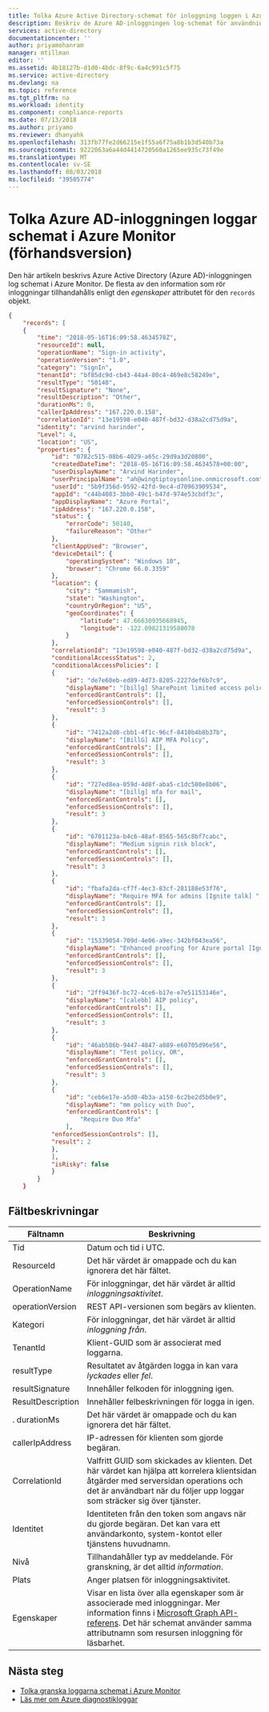 ```yaml
---
title: Tolka Azure Active Directory-schemat för inloggning loggen i Azure Monitor (förhandsversion) | Microsoft Docs
description: Beskriv de Azure AD-inloggningen log-schemat för användning i Azure Monitor (förhandsversion)
services: active-directory
documentationcenter: ''
author: priyamohanram
manager: mtillman
editor: ''
ms.assetid: 4b18127b-d1d0-4bdc-8f9c-6a4c991c5f75
ms.service: active-directory
ms.devlang: na
ms.topic: reference
ms.tgt_pltfrm: na
ms.workload: identity
ms.component: compliance-reports
ms.date: 07/13/2018
ms.author: priyamo
ms.reviewer: dhanyahk
ms.openlocfilehash: 313fb77fe2d66215e1f55a6f75a8b1b3d540b73a
ms.sourcegitcommit: 9222063a6a44d4414720560a1265ee935c73f49e
ms.translationtype: MT
ms.contentlocale: sv-SE
ms.lasthandoff: 08/03/2018
ms.locfileid: "39505774"
---
```

# <a name="interpret-the-azure-ad-sign-in-logs-schema-in-azure-monitor-preview"></a>Tolka Azure AD-inloggningen loggar schemat i Azure Monitor (förhandsversion)

Den här artikeln beskrivs Azure Active Directory (Azure AD)-inloggningen log schemat i Azure Monitor. De flesta av den information som rör inloggningar tillhandahålls enligt den *egenskaper* attributet för den `records` objekt.

```json
{ 
    "records": [ 
    { 
        "time": "2018-05-16T16:09:58.4634578Z", 
        "resourceId": null, 
        "operationName": "Sign-in activity", 
        "operationVersion": "1.0", 
        "category": "SignIn", 
        "tenantId": "bf85dc9d-cb43-44a4-80c4-469e8c58249e", 
        "resultType": "50140", 
        "resultSignature": "None", 
        "resultDescription": "Other", 
        "durationMs": 0, 
        "callerIpAddress": "167.220.0.158", 
        "correlationId": "13e19598-e040-487f-bd32-d38a2cd75d9a", 
        "identity": "arvind harinder", 
        "Level": 4, 
        "location": "US", 
        "properties": { 
            "id": "0782c515-08b6-4029-a65c-29d9a3d20800", 
            "createdDateTime": "2018-05-16T16:09:58.4634578+00:00", 
            "userDisplayName": "Arvind Harinder", 
            "userPrincipalName": "ah@wingtiptoysonline.onmicrosoft.com", 
            "userId": "5b9f356d-9592-42fd-9ec4-d70963909534", 
            "appId": "c44b4083-3bb0-49c1-b47d-974e53cbdf3c", 
            "appDisplayName": "Azure Portal", 
            "ipAddress": "167.220.0.158", 
            "status": { 
                "errorCode": 50140, 
                "failureReason": "Other" 
            }, 
            "clientAppUsed": "Browser", 
            "deviceDetail": { 
                "operatingSystem": "Windows 10", 
                "browser": "Chrome 66.0.3359" 
            }, 
            "location": { 
                "city": "Sammamish", 
                "state": "Washington", 
                "countryOrRegion": "US", 
                "geoCoordinates": { 
                    "latitude": 47.66630935668945, 
                    "longitude": -122.09821319580078 
                } 
            }, 
            "correlationId": "13e19598-e040-487f-bd32-d38a2cd75d9a", 
            "conditionalAccessStatus": 2, 
            "conditionalAccessPolicies": [ 
            { 
                "id": "de7e60eb-ed89-4d73-8205-2227def6b7c9", 
                "displayName": "[billg] SharePoint limited access policy", 
                "enforcedGrantControls": [], 
                "enforcedSessionControls": [], 
                "result": 3 
            }, 
            { 
                "id": "7412a2d8-cbb1-4f1c-96cf-8410b4b8b37b", 
                "displayName": "[BillG] AIP MFA Policy", 
                "enforcedGrantControls": [], 
                "enforcedSessionControls": [], 
                "result": 3 
            }, 
            { 
                "id": "727ed8ea-059d-4d8f-aba5-c1dc500e8b06", 
                "displayName": "[billg] mfa for mail", 
                "enforcedGrantControls": [], 
                "enforcedSessionControls": [], 
                "result": 3 
            }, 
            { 
                "id": "6701123a-b4c6-48af-8565-565c8bf7cabc", 
                "displayName": "Medium signin risk block", 
                "enforcedGrantControls": [], 
                "enforcedSessionControls": [], 
                "result": 3 
            }, 
            { 
                "id": "fbafa2da-cf7f-4ec3-83cf-281188e53f76", 
                "displayName": "Require MFA for admins [Ignite talk] ", 
                "enforcedGrantControls": [], 
                "enforcedSessionControls": [], 
                "result": 3 
            }, 
            { 
                "id": "15339054-709d-4e06-a9ec-342bf043ea56", 
                "displayName": "Enhanced proofing for Azure portal [Ignite talk]", 
                "enforcedGrantControls": [], 
                "enforcedSessionControls": [], 
                "result": 3 
            }, 
            { 
                "id": "2ff9436f-bc72-4ce6-b17e-e7e51153146e", 
                "displayName": "[calebb] AIP policy", 
                "enforcedGrantControls": [], 
                "enforcedSessionControls": [], 
                "result": 3 
            }, 
            { 
                "id": "46ab586b-9447-4847-a889-e60705d96e56", 
                "displayName": "Test policy, OR", 
                "enforcedGrantControls": [], 
                "enforcedSessionControls": [], 
                "result": 3 
            }, 
            { 
                "id": "ceb6e17e-a5d0-4b3a-a150-6c2be2d5b0e9", 
                "displayName": "mm policy with Duo", 
                "enforcedGrantControls": [ 
                    "Require Duo Mfa" 
                ], 
            "enforcedSessionControls": [], 
            "result": 2 
            }, 
            ], 
            "isRisky": false 
            } 
        } 
    } 
```

## <a name="field-descriptions"></a>Fältbeskrivningar

| Fältnamn | Beskrivning |
|------------|-------------|
| Tid | Datum och tid i UTC. |
| ResourceId | Det här värdet är omappade och du kan ignorera det här fältet.  |
| OperationName | För inloggningar, det här värdet är alltid *inloggningsaktivitet*. |
| operationVersion | REST API-versionen som begärs av klienten. |
| Kategori | För inloggningar, det här värdet är alltid *inloggning från*. | 
| TenantId | Klient-GUID som är associerat med loggarna. |
| resultType | Resultatet av åtgärden logga in kan vara *lyckades* eller *fel*. | 
| resultSignature | Innehåller felkoden för inloggning igen. |
| ResultDescription | Innehåller felbeskrivningen för logga in igen. |
| . durationMs |  Det här värdet är omappade och du kan ignorera det här fältet.|
| callerIpAddress | IP-adressen för klienten som gjorde begäran. | 
| CorrelationId | Valfritt GUID som skickades av klienten. Det här värdet kan hjälpa att korrelera klientsidan åtgärder med serversidan operations och det är användbart när du följer upp loggar som sträcker sig över tjänster. |
| Identitet | Identiteten från den token som angavs när du gjorde begäran. Det kan vara ett användarkonto, system-kontot eller tjänstens huvudnamn. |
| Nivå | Tillhandahåller typ av meddelande. För granskning, är det alltid *information*. |
| Plats | Anger platsen för inloggningsaktivitet. |
| Egenskaper | Visar en lista över alla egenskaper som är associerade med inloggningar. Mer information finns i [Microsoft Graph API-referens](https://developer.microsoft.com/en-us/graph/docs/api-reference/beta/resources/signin). Det här schemat använder samma attributnamn som resursen inloggning för läsbarhet.

## <a name="next-steps"></a>Nästa steg

* [Tolka granska loggarna schemat i Azure Monitor](reporting-azure-monitor-diagnostics-audit-log-schema.md)
* [Läs mer om Azure diagnostikloggar](/azure/monitoring-and-diagnostics/monitoring-overview-of-diagnostic-logs.md)
